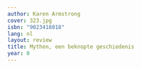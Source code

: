 ```yaml
---
author: Karen Armstrong
cover: 323.jpg
isbn: "9023418018"
lang: nl
layout: review
title: Mythen, een beknopte geschiedenis
year: 0
---
```

